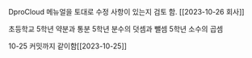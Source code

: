 DproCloud 메뉴얼을 토대로 수정 사항이 있는지 검토 함. [[2023-10-26 회사]]

초등학교
5학년 약분과 통분
5학년 분수의 덧셈과 뺄셈
5학년 소수의 곱셈


10-25 커밋까지 같이함[[2023-10-25]]




